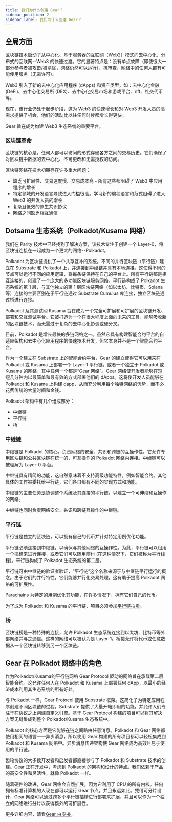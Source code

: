 ```yaml
---
title: 我们为什么创建 Gear？
sidebar_position: 2
sidebar_label: 我们为什么创建 Gear？
---
```


## 全局方面

区块链技术启动了从中心化、基于服务器的互联网（Web2）模式向去中心化、分布式的互联网--Web3 的快速过渡。它的显著特点是：没有单点故障（即使很大一部分参与者被攻击/被清除，网络仍然可以运行），抗审查，网络中的任何人都有可能使用服务（无需许可）。

Web3 引入了新的去中心化应用程序 (dApps) 和资产类型，如：去中心化金融 (DeFi)、去中心化交易所 (DEX)、去中心化交易市场和游戏平台、nft、社交代币等。

现在，该行业仍处于起步阶段，这为 Web3 的快速增长和对 Web3 开发人员的高需求提供了机会，他们的活动比以往任何时候都增长得更快。

Gear 旨在成为构建 Web3 生态系统的重要平台。

### 区块链革命

区块链的核心是，任何人都可以访问的形式存储各方之间的交易历史。它们确保了对区块链中数据的去中心化、不可更改和无需授权的访问。

区块链网络在技术初期存在许多重大问题：

- 缺乏可扩展性、交易速度慢、交易成本高 - 所有这些都阻碍了 Web3 中应用程序的增长
- 特定领域的开发语言导致进入门槛很高。学习新的编程语言和范式阻碍了进入 Web3 的开发人员的增长
- 复杂且低效的原生共识协议
- 网络之间缺乏相互通信

## Dotsama 生态系统（Polkadot/Kusama 网络）

我们在 Parity 技术中已经找到了解决方案，该技术专注于创建一个  Layer-0，将区块链连接在一起成为一个更大的网络--Polkadot。

Polkadot 为区块链提供了一个共存互补的系统。不同的并行区块链（平行链）建立在 Substrate 和 Polkadot 上，并连接到中继链并具有本地连接。这使得不同的节点可以运行不同的应用逻辑，将每条链保持在自己的平台上。所有平行链都是相互连接的，创建了一个庞大的多功能区块链服务网络。平行链构成了 Polkadot 生态系统的第 1 层，与其他独立的第 1 层区块链网络（如以太坊、比特币、Solana 等）连接的主要区别在于平行链通过 Substrate Cumulus 库连接，独立区块链通过桥进行连接。

Polkadot 及其测试网 Kusama 旨在成为一个完全可扩展和可扩展的区块链开发、部署和交互测试平台。它被打造为一个在很大程度上面向未来的工具，能够吸收新的区块链技术，而无需过于复杂的去中心化协调或硬分叉。

目前，Polkadot 是增长最快的多链网络之一。虽然它具有构建智能合约平台的自适应架构和去中心化应用程序的快速技术开发，但它本身并不是一个智能合约平台。

作为一个建立在 Substrate 上的智能合约平台，Gear 的建立使得它可以用来在 Polkadot 或 Kusama 上部署一个 Layer-1 平行链，或者一个独立于 Polkadot 或 Kusama 的网络，其中任何一个都是“Gear 网络”。Gear 网络使开发者能够在短短几分钟内以最简单和最有效的方式部署他们的 dApps。这将使开发人员能够在 Polkadot 和 Kusama 上构建 dapp，从而充分利用每个独特网络的优势，而不必花费传统的大量时间和金钱。

Polkadot 架构中有几个组成部分：
- 中继链
- 平行链
- 桥

### 中继链

中继链是 Polkadot 的核心，负责网络的安全、共识和跨链的互操作性。它允许专用区块链和公共区块链在统一的、可互操作的 Polkadot 网络内连接。中继链可以被理解为 Layer-0 平台。

中继链具有精简的功能，这自然意味着不支持高级功能特性，例如智能合约。其他具体的工作被委托给平行链，它们各自都有不同的实现方式和功能。

中继链的主要任务是协调整个系统及其连接的平行链，以建立一个可伸缩和互操作的网络。

中继链也同时负责网络安全、共识和跨链互操作的中继链。

### 平行链

平行链是独立的区块链，可以拥有自己的代币并针对特定用例优化功能。

平行链必须连接到中继链，以确保与其他网络的互操作性。为此，平行链可以租用一个插槽来进行连接，或者它们可以随用随付 (在这种情况下，它们被称为平行线程)。平行链构成了 Polkadot 生态系统的第二层。

平行链可由中继链的验证者验证，“平行链”这个名称来源于与中继链平行运行的概念。由于它们的并行特性，它们能够并行化交易处理，这有助于提高 Polkadot 网络的可扩展性。

Parachains 为特定的用例优化其功能，在许多情况下，拥有它们自己的代币。

为了成为 Polkadot 和 Kusama 的平行链，项目必须参加[平行链拍卖](https://parachains.info/auctions)。

### 桥

区块链桥是一种特殊的连接，允许 Polkadot 生态系统连接到以太坊、比特币等外部网络并与之通信。这样的网络可以被认为是 Layer-1。桥接允许将代币或任意数据从一个区块链转移到另一个区块链。

## Gear 在 Polkadot 网络中的角色

作为Polkadot/Kusama的平行链网络  Gear Protocol 驱动的网络旨在承载第二层智能合约。这允许任何人在 Polkadot 和 Kusama 上部署任何 dApp，以最小的经济成本利用其生态系统的所有好处。

与 Polkadot 一样，Gear Protocol 使用 Substrate 框架。这简化了为特定应用程序创建不同区块链的过程。Substrate 提供了大量开箱即用的功能，并允许人们专注于在协议之上创建自定义引擎。基于 Gear Protocol 构建的项目可以将其解决方案无缝集成到整个 Polkadot/Kusama 生态系统中。

Polkadot 的核心方面是它能够在链之间路由任意消息。Polkadot 和 Gear 网络都使用相同的语言——异步消息，所以使用 Gear 构建的所有项目都可以轻松集成到 Polkadot 和 Kusama 网络中。异步消息传递架构使 Gear 网络成为高效且易于使用的平行链。

齿轮协议的大多数开发者和启发者都直接参与了 Polkadot 和 Substrate 技术的创建。Gear 正在开发中，考虑到 Polkadot 的架构和设计的特点。我们依赖于产品的高安全性和灵活性，就像 Polkadot 一样。

随着硬件的改进，Gear 网络会自然扩展，因为它利用了 CPU 的所有内核。任何拥有标准计算机的人现在都可以运行 Gear 节点，并且永远如此。凭借可分片设计，Gear 网络可以通过跨多个平行链插槽进行部署来扩展，并且可以作为一个独立的网络进行分片以获得额外的可扩展性。

更多详细内容，请看[Gear 白皮书](https://whitepaper.gear.foundation)。
